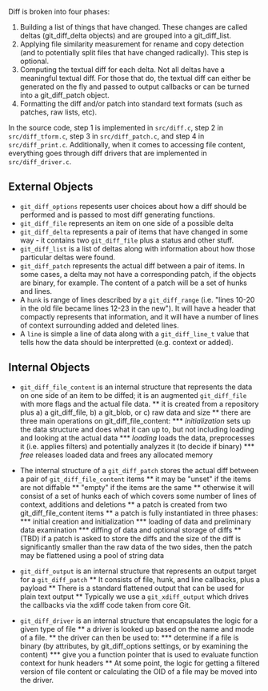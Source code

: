 Diff is broken into four phases:

1. Building a list of things that have changed.  These changes are called
   deltas (git_diff_delta objects) and are grouped into a git_diff_list.
2. Applying file similarity measurement for rename and copy detection (and
   to potentially split files that have changed radically).  This step is
   optional.
3. Computing the textual diff for each delta.  Not all deltas have a
   meaningful textual diff.  For those that do, the textual diff can
   either be generated on the fly and passed to output callbacks or can be
   turned into a git_diff_patch object.
4. Formatting the diff and/or patch into standard text formats (such as
   patches, raw lists, etc).

In the source code, step 1 is implemented in `src/diff.c`, step 2 in
`src/diff_tform.c`, step 3 in `src/diff_patch.c`, and step 4 in
`src/diff_print.c`.  Additionally, when it comes to accessing file
content, everything goes through diff drivers that are implemented in
`src/diff_driver.c`.

External Objects
----------------

* `git_diff_options` repesents user choices about how a diff should be
  performed and is passed to most diff generating functions.
* `git_diff_file` represents an item on one side of a possible delta
* `git_diff_delta` represents a pair of items that have changed in some
  way - it contains two `git_diff_file` plus a status and other stuff.
* `git_diff_list` is a list of deltas along with information about how
  those particular deltas were found.
* `git_diff_patch` represents the actual diff between a pair of items.  In
  some cases, a delta may not have a corresponding patch, if the objects
  are binary, for example.  The content of a patch will be a set of hunks
  and lines.
* A `hunk` is range of lines described by a `git_diff_range` (i.e.  "lines
  10-20 in the old file became lines 12-23 in the new").  It will have a
  header that compactly represents that information, and it will have a
  number of lines of context surrounding added and deleted lines.
* A `line` is simple a line of data along with a `git_diff_line_t` value
  that tells how the data should be interpretted (e.g. context or added).

Internal Objects
----------------

* `git_diff_file_content` is an internal structure that represents the
  data on one side of an item to be diffed; it is an augmented
  `git_diff_file` with more flags and the actual file data.
** it is created from a repository plus a) a git_diff_file, b) a git_blob,
   or c) raw data and size
** there are three main operations on git_diff_file_content:
*** _initialization_ sets up the data structure and does what it can up to,
    but not including loading and looking at the actual data
*** _loading_ loads the data, preprocesses it (i.e. applies filters) and
    potentially analyzes it (to decide if binary)
*** _free_ releases loaded data and frees any allocated memory

* The internal structure of a `git_diff_patch` stores the actual diff
  between a pair of `git_diff_file_content` items
** it may be "unset" if the items are not diffable
** "empty" if the items are the same
** otherwise it will consist of a set of hunks each of which covers some
   number of lines of context, additions and deletions
** a patch is created from two git_diff_file_content items
** a patch is fully instantiated in three phases:
*** initial creation and initialization
*** loading of data and preliminary data examination
*** diffing of data and optional storage of diffs
** (TBD) if a patch is asked to store the diffs and the size of the diff
   is significantly smaller than the raw data of the two sides, then the
   patch may be flattened using a pool of string data

* `git_diff_output` is an internal structure that represents an output
  target for a `git_diff_patch`
** It consists of file, hunk, and line callbacks, plus a payload
** There is a standard flattened output that can be used for plain text output
** Typically we use a `git_xdiff_output` which drives the callbacks via the
   xdiff code taken from core Git.

* `git_diff_driver` is an internal structure that encapsulates the logic
  for a given type of file
** a driver is looked up based on the name and mode of a file.
** the driver can then be used to:
*** determine if a file is binary (by attributes, by git_diff_options
    settings, or by examining the content)
*** give you a function pointer that is used to evaluate function context
    for hunk headers
** At some point, the logic for getting a filtered version of file content
   or calculating the OID of a file may be moved into the driver.
